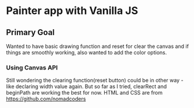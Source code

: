 # Painter app with Vanilla JS
## Primary Goal
Wanted to have basic drawing function and reset for clear the canvas and if things are smoothly working, also wanted to add the color options.
### Using Canvas API
Still wondering the clearing function(reset button) could be in other way - like declaring width value again.
  But so far as I tried, clearRect and beginPath are working the best for now.
HTML and CSS are from https://github.com/nomadcoders 
